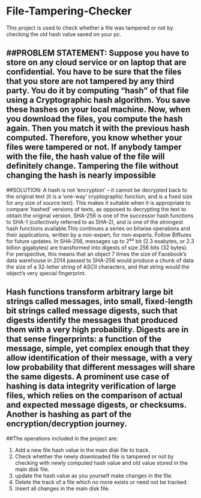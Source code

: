 # File-Tampering-Checker
This project is used to check whether a file was tampered or not by checking the old hash value saved on your pc.

##PROBLEM STATEMENT:
Suppose you have to store on any cloud service or on laptop that are confidential. You have to be sure that the files that you store are not tampered by any third party. You do it by computing “hash” of that file using a Cryptographic hash algorithm.  You save these hashes on your local machine.
Now, when you download the files, you compute the hash again. Then you match it with the previous hash computed. Therefore, you know whether your files were tampered or not. If anybody tamper with the file, the hash value of the file will definitely change. Tampering the file without changing the hash is nearly impossible
---

##SOLUTION:
A hash is not ‘encryption’ – it cannot be decrypted back to the original text (it is a ‘one-way’ cryptographic function, and is a fixed size for any size of source text). This makes it suitable when it is appropriate to compare ‘hashed’ versions of texts, as opposed to decrypting the text to obtain the original version.
SHA-256 is one of the successor hash functions to SHA-1 (collectively referred to as SHA-2), and is one of the strongest hash functions available.This continues a series on bitwise operations and their applications, written by a non-expert, for non-experts. Follow Biffures for future updates. In SHA-256, messages up to 2⁶⁴ bit (2.3 exabytes, or 2.3 billion gigabytes) are transformed into digests of size 256 bits (32 bytes). For perspective, this means that an object 7 times the size of Facebook’s data warehouse in 2014 passed to SHA-256 would produce a chunk of data the size of a 32-letter string of ASCII characters, and that string would the object’s very special fingerprint.

Hash functions transform arbitrary large bit strings called messages, into small, fixed-length bit strings called message digests, such that digests identify the messages that produced them with a very high probability. Digests are in that sense fingerprints: a function of the message, simple, yet complex enough that they allow identification of their message, with a very low probability that different messages will share the same digests.
A prominent use case of hashing is data integrity verification of large files, which relies on the comparison of actual and expected message digests, or checksums. Another is hashing as part of the encryption/decryption journey. 
---


##The operations included in the project are:
1.  Add a new file hash value in the main disk file to track.
2. Check whether the newly downloaded file is tampered or not by checking with newly computed hash value and old value stored in the main disk file.
3. update the hash value as you yourself make changes in the file.
4. Delete the track of a file which no more exists or need not be tracked.
5. Insert all changes in the main disk file.

